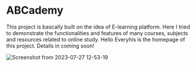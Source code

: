 # ABCademy
This project is bascally built  on the idea of  E-learning platform. Here I tried to demonstrate the functionalities and features of many courses, subjects and resources related to online study. 
Hello Everyhis is the homepage of this project. Details in coming soon!

![Screenshot from 2023-07-27 12-53-19](https://github.com/Habib16051/ABCademy/assets/39822204/c8482d0f-a843-40db-a1e2-34190bdd6dab)
